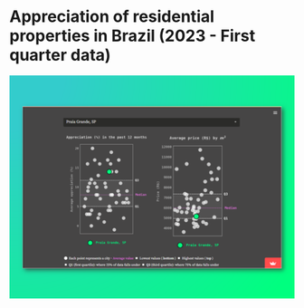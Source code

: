 # Appreciation of residential properties in Brazil (2023 - First quarter data)

 <p aling="center">
 <img src="https://github.com/OviedoVR/Brazilian-properties-appreciation/blob/main/assets/BR-properties-dataviz-storytelling.png" 
  width="900"/>
  </p>
